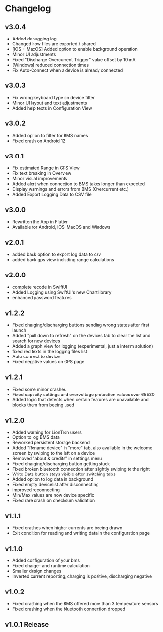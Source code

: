 # Changelog

## v3.0.4

- Added debugging log
- Changed how files are exported / shared
- [iOS + MacOS] Added option to enable background operation
- Minor UI adjustments
- Fixed "Discharge Overcurrent Trigger" value offset by 10 mA
- [Windows] reduced connection times
- Fix Auto-Connect when a device is already connected

## v3.0.3

- Fix wrong keyboard type on device filter
- Minor UI layout and text adjustments
- Added help texts in Configuration View

## v3.0.2

- Added option to filter for BMS names
- Fixed crash on Android 12

## v3.0.1

- Fix estimated Range in GPS View
- Fix text breaking in Overview
- Minor visual improvements
- Added alert when connection to BMS takes longer than expected
- Display warnings and errors from BMS (Overcurrent etc.)
- Added Export Logging Data to CSV file

## v3.0.0

- Rewritten the App in Flutter
- Available for Android, iOS, MacOS and Windows

## v2.0.1

- added back option to export log data to csv
- added back gps view including range calculations

## v2.0.0

- complete recode in SwiftUI
- Added Logging using SwiftUI's new Chart library
- enhanced password features

## v1.2.2

- Fixed charging/discharging buttons sending wrong states after first launch
- Added "pull down to refresh" on the devices tab to clear the list and search for new devices
- Added a graph view for logging (experimental, just a interim solution)
- fixed red texts in the logging files list
- Auto connect to device
- Fixed negative values on GPS page

## v1.2.1

- Fixed some minor crashes
- Fixed capacity settings and overvoltage protection values over 65530
- Added logic that detects when certain features are unavailable and blocks them from beeing used

## v1.2.0

- Added warning for LionTron users
- Option to log BMS data
- Reworked persistent storage backend
- Added "Rename device" in "more" tab, also available in the welcome screen by swiping to the left on a device
- Removed "about & credits" in settings menu
- Fixed charging/discharging button getting stuck
- Fixed broken bluetooth connection after slightly swiping to the right
- Write Data button stays visible after switching tabs
- Added option to log data in background
- Fixed empty devicelist after disconnecting
- improved reconnecting
- Min/Max values are now device specific
- Fixed rare crash on checksum validation

## v1.1.1

- Fixed crashes when higher currents are beeing drawn
- Exit condition for reading and writing data in the configuration page

## v1.1.0

- Added configuration of your bms
- Fixed charge- and runtime calculation
- Smaller design changes
- Inverted current reporting, charging is positive, discharging negative

## v1.0.2

- Fixed crashing when the BMS offered more than 3 temperature sensors
- Fixed crashing when the bluetooth connection dropped

## v1.0.1 Release
